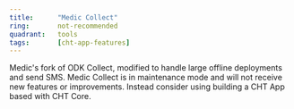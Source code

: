 ```yaml
---
title:      "Medic Collect"
ring:       not-recommended
quadrant:   tools
tags:       [cht-app-features]
---
```


Medic's fork of ODK Collect, modified to handle large offline deployments and send SMS. Medic Collect is in maintenance mode and will not receive new features or improvements. Instead consider using building a CHT App based with CHT Core.